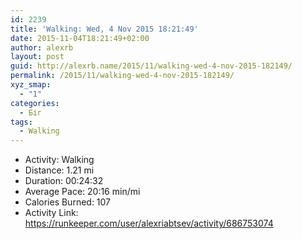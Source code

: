 ```yaml
---
id: 2239
title: 'Walking: Wed, 4 Nov 2015 18:21:49'
date: 2015-11-04T18:21:49+02:00
author: alexrb
layout: post
guid: http://alexrb.name/2015/11/walking-wed-4-nov-2015-182149/
permalink: /2015/11/walking-wed-4-nov-2015-182149/
xyz_smap:
  - "1"
categories:
  - Біг
tags:
  - Walking
---
```

<ul class="rk-list">
  <li class="rk-activity">
    Activity: Walking
  </li>
  <li class="rk-distance">
    Distance: 1.21 mi
  </li>
  <li class="rk-duration">
    Duration: 00:24:32
  </li>
  <li class="rk-avg-pace">
    Average Pace: 20:16 min/mi
  </li>
  <li class="rk-calories">
    Calories Burned: 107
  </li>
  <li class="rk-activity-link">
    Activity Link: <a href="https://runkeeper.com/user/alexriabtsev/activity/686753074">https://runkeeper.com/user/alexriabtsev/activity/686753074</a>
  </li>
</ul>